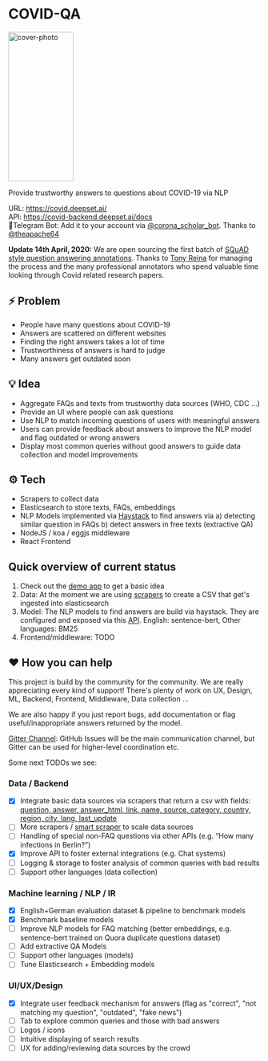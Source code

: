 # COVID-QA

<img alt="cover-photo" src="https://github.com/deepset-ai/COVID-QA/blob/master/docs/img/covid-bert.png?raw=true" width="130" height="298" />

Provide trustworthy answers to questions about COVID-19 via NLP

URL: https://covid.deepset.ai/  
API: https://covid-backend.deepset.ai/docs  
🤖Telegram Bot: Add it to your account via [@corona_scholar_bot](https://t.me/corona_scholar_bot). Thanks to [@theapache64](https://github.com/theapache64)

**Update 14th April, 2020:** We are open sourcing the first batch of 
[SQuAD style question answering annotations](https://github.com/deepset-ai/COVID-QA/tree/master/data/question-answering).
Thanks to [Tony Reina](https://www.linkedin.com/in/skysurgery/) for managing the process and the 
many professional annotators who spend valuable time looking through Covid related research papers.

## :zap: Problem
- People have many questions about COVID-19
- Answers are scattered on different websites 
- Finding the right answers takes a lot of time
- Trustworthiness of answers is hard to judge
- Many answers get outdated soon

## :bulb: Idea
- Aggregate FAQs and texts from trustworthy data sources (WHO, CDC ...)
- Provide an UI where people can ask questions
- Use NLP to match incoming questions of users with meaningful answers
- Users can provide feedback about answers to improve the NLP model and flag outdated or wrong answers
- Display most common queries without good answers to guide data collection and model improvements

## :gear:	Tech 
- Scrapers to collect data
- Elasticsearch to store texts, FAQs, embeddings
- NLP Models implemented via [Haystack](https://github.com/deepset-ai/haystack/) to find answers via a) detecting similar question in FAQs b) detect answers in free texts (extractive QA)
- NodeJS / koa / eggjs middleware
- React Frontend

## Quick overview of current status 

1. Check out the [demo app](https://covid.deepset.ai/) to get a basic idea 
2. Data: At the moment we are using [scrapers](https://github.com/deepset-ai/COVID-QA/tree/master/data/scrapers) to create a CSV that get's ingested into elasticsearch
3. Model: The NLP models to find answers are build via haystack. They are configured and exposed via this [API](https://github.com/deepset-ai/COVID-QA/tree/master/backend). English: sentence-bert, Other languages: BM25
4. Frontend/middleware: TODO

## :heart: How you can help
This project is build by the community for the community. We are really appreciating every kind of support! There's plenty of work on UX, Design, ML, Backend, Frontend, Middleware, Data collection ...

We are also happy if you just report bugs, add documentation or flag useful/inappropriate answers returned by the model.

[Gitter Channel](https://gitter.im/COVID-QA/community?utm_source=share-link&utm_medium=link&utm_campaign=share-link): GitHub Issues will be the main communication channel, but Gitter can be used for higher-level coordination etc.

Some next TODOs we see:
### Data / Backend
- [x] Integrate basic data sources via scrapers that return a csv with fields: [question,	answer, answer_html, 
link, name, source, category, country, region, city, lang, last_update](https://github.com/deepset-ai/COVID-QA/blob/master/docs/img/example-data-format.png)
- [ ] More scrapers / [smart scraper](https://github.com/deepset-ai/COVID-QA/issues/81) to scale data sources 
- [ ] Handling of special non-FAQ questions via other APIs (e.g. “How many infections in Berlin?”)
- [x] Improve API to foster external integrations (e.g. Chat systems)
- [ ] Logging & storage to foster analysis of common queries with bad results  
- [ ] Support other languages (data collection)

### Machine learning / NLP / IR
- [x] English+German evaluation dataset & pipeline to benchmark models
- [x] Benchmark baseline models 
- [ ] Improve NLP models for FAQ matching (better embeddings, e.g. sentence-bert trained on Quora duplicate questions dataset)
- [ ] Add extractive QA Models
- [ ] Support other languages (models)
- [ ] Tune Elasticsearch + Embedding models

### UI/UX/Design
- [x] Integrate user feedback mechanism for answers (flag as "correct", "not matching my question", "outdated", "fake news")
- [ ] Tab to explore common queries and those with bad answers
- [ ] Logos / icons
- [ ] Intuitive displaying of search results
- [ ] UX for adding/reviewing data sources by the crowd
